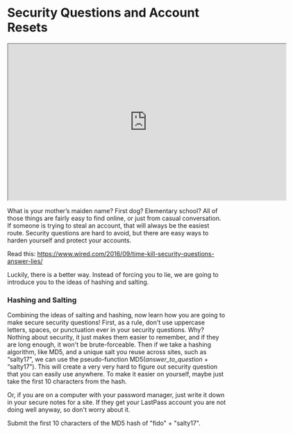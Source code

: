 # Security Questions and Account Resets

<iframe allowfullscreen height="360" src="https://www.youtube.com/embed/DjKA5TBJ_0E?wmode=opaque" width="640"></iframe>  

What is your mother’s maiden name? First dog? Elementary school? All of
those things are fairly easy to find online, or just from casual
conversation. If someone is trying to steal an account, that will always
be the easiest route. Security questions are hard to avoid, but there
are easy ways to harden yourself and protect your accounts.

Read this: <a
href="https://www.wired.com/2016/09/time-kill-security-questions-answer-lies/"
rel="noopener"
target="_blank">https://www.wired.com/2016/09/time-kill-security-questions-answer-lies/</a>

Luckily, there is a better way. Instead of forcing you to lie, we are
going to introduce you to the ideas of hashing and salting.

### Hashing and Salting

Combining the ideas of salting and hashing, now learn how you are going
to make secure security questions! First, as a rule, don't use uppercase
letters, spaces, or punctuation ever in your security questions. Why?
Nothing about security, it just makes them easier to remember, and if
they are long enough, it won't be brute-forceable. Then if we take a
hashing algorithm, like MD5, and a unique salt you reuse across sites,
such as “salty17”, we can use the pseudo-function
MD5(*answer_to_question* + “salty17”). This will create a very very hard
to figure out security question that you can easily use anywhere. To
make it easier on yourself, maybe just take the first 10 characters from
the hash.

Or, if you are on a computer with your password manager, just write it
down in your secure notes for a site. If they get your LastPass account
you are not doing well anyway, so don't worry about it.

Submit the first 10 characters of the MD5 hash of "fido" + "salty17".
